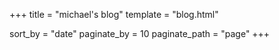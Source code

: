 +++
title = "michael's blog"
template = "blog.html"

sort_by = "date"
paginate_by = 10
paginate_path = "page"
+++
